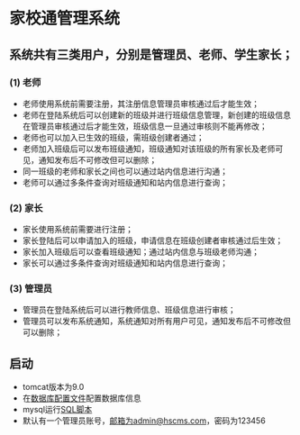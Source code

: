 # 家校通管理系统

## 系统共有三类用户，分别是管理员、老师、学生家长；

### (1) 老师
* 老师使用系统前需要注册，其注册信息管理员审核通过后才能生效；
* 老师在登陆系统后可以创建新的班级并进行班级信息管理，新创建的班级信息在管理员审核通过后才能生效，班级信息一旦通过审核则不能再修改；
* 老师也可以加入已生效的班级，需班级创建者通过；
* 老师加入班级后可以发布班级通知，班级通知对该班级的所有家长及老师可见，通知发布后不可修改但可以删除；
* 同一班级的老师和家长之间也可以通过站内信息进行沟通；
* 老师可以通过多条件查询对班级通知和站内信息进行查询；

### (2) 家长
* 家长使用系统前需要进行注册；
* 家长登陆后可以申请加入的班级，申请信息在班级创建者审核通过后生效；
* 家长加入班级后可以查看班级通知；通过站内信息与班级老师沟通；
* 家长可以通过多条件查询对班级通知和站内信息进行查询；

### (3) 管理员
* 管理员在登陆系统后可以进行教师信息、班级信息进行审核；
* 管理员可以发布系统通知，系统通知对所有用户可见，通知发布后不可修改但可以删除；



## 启动
* tomcat版本为9.0
* 在[数据库配置文件](./src/main/java/c3p0-config.xml)配置数据库信息
* mysql运行[SQL脚本](hscms.sql)
* 默认有一个管理员账号，邮箱为admin@hscms.com，密码为123456

